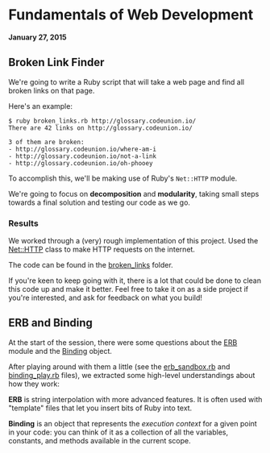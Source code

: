# Fundamentals of Web Development

**January 27, 2015**

## Broken Link Finder

We're going to write a Ruby script that will take a web page and find all broken links on that page.

Here's an example:

```shell-session
$ ruby broken_links.rb http://glossary.codeunion.io/
There are 42 links on http://glossary.codeunion.io/

3 of them are broken:
- http://glossary.codeunion.io/where-am-i
- http://glossary.codeunion.io/not-a-link
- http://glossary.codeunion.io/oh-phooey
```

To accomplish this, we'll be making use of Ruby's `Net::HTTP` module.

We're going to focus on **decomposition** and **modularity**, taking small steps towards a final solution and testing our code as we go.

### Results

We worked through a (very) rough implementation of this project. Used the [Net::HTTP](http://ruby-doc.org/stdlib-2.2.0/libdoc/net/http/rdoc/Net/HTTP.html) class to make HTTP requests on the internet.

The code can be found in the [broken_links](broken_links) folder.

If you're keen to keep going with it, there is a lot that could be done to clean this code up and make it better. Feel free to take it on as a side project if you're interested, and ask for feedback on what you build!

## ERB and Binding

At the start of the session, there were some questions about the [ERB](http://ruby-doc.org/stdlib-2.2.0/libdoc/erb/rdoc/ERB.html) module and the [Binding](http://www.ruby-doc.org/core-2.2.0/Binding.html) object.

After playing around with them a little (see the [erb_sandbox.rb](erb_sandbox.rb) and [binding_play.rb](binding_play.rb) files), we extracted some high-level understandings about how they work:

**ERB** is string interpolation with more advanced features. It is often used with "template" files that let you insert bits of Ruby into text.

**Binding** is an object that represents the _execution context_ for a given point in your code: you can think of it as a collection of all the variables, constants, and methods available in the current scope.
